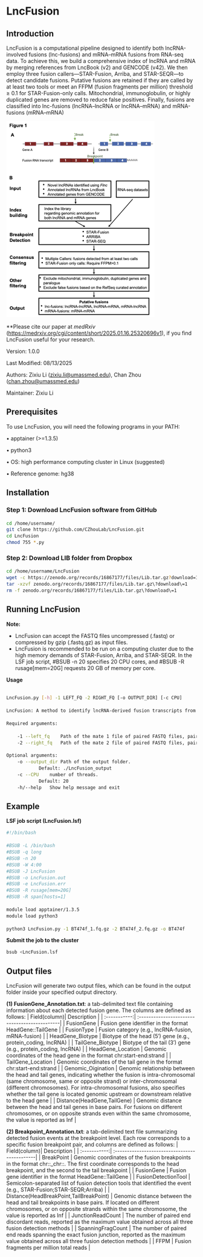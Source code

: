 # LncFusion

## Introduction

LncFusion is a computational pipeline designed to identify both lncRNA-involved fusions (lnc-fusions) and mRNA–mRNA fusions from RNA-seq data. To achieve this, we build a comprehensive index of lncRNA and mRNA by merging references from LncBook (v2) and GENCODE (v42). We then employ three fusion callers—STAR-Fusion, Arriba, and STAR-SEQR—to detect candidate fusions. Putative fusions are retained if they are called by at least two tools or meet an FFPM (fusion fragments per million) threshold ≥ 0.1 for STAR-Fusion-only calls. Mitochondrial, immunoglobulin, or highly duplicated genes are removed to reduce false positives. Finally, fusions are classified into lnc-fusions (lncRNA–lncRNA or lncRNA–mRNA) and mRNA-fusions (mRNA–mRNA)

![workflow](Fig1.png)

**Please cite our paper at *medRxiv* (https://medrxiv.org/cgi/content/short/2025.01.16.25320696v1), if you find LncFusion useful for your research. 

Version: 1.0.0

Last Modified: 08/13/2025

Authors: Zixiu Li (zixiu.li@umassmed.edu), Chan Zhou (chan.zhou@umassmed.edu)

Maintainer: Zixiu Li

## Prerequisites

To use LncFusion, you will need the following programs in your PATH:

•       apptainer (>=1.3.5)

•       python3 

•       OS: high performance computing cluster in Linux (suggested)

•       Reference genome: hg38


## Installation

### Step 1: Download LncFusion software from GitHub
```bash
cd /home/username/
git clone https://github.com/CZhouLab/LncFusion.git
cd LncFusion
chmod 755 *.py
```

### Step 2: Download LIB folder from Dropbox
```bash
cd /home/username/LncFusion
wget -c https://zenodo.org/records/16867177/files/Lib.tar.gz?download=1
tar -xzvf zenodo.org/records/16867177/files/Lib.tar.gz\?download\=1
rm -f zenodo.org/records/16867177/files/Lib.tar.gz\?download\=1
```

## Running LncFusion

**Note:**

-	LncFusion can accept the FASTQ files uncompressed (.fastq) or compressed by gzip (.fastq.gz) as input files.
-	LncFusion is recommended to be run on a computing cluster due to the high memory demands of STAR-Fusion, Arriba, and STAR-SEQR. In the LSF job script, #BSUB -n 20 specifies 20 CPU cores, and #BSUB -R rusage\[mem=20G\] requests 20 GB of memory per core.

**Usage** 
```bash

LncFusion.py [-h] -1 LEFT_FQ -2 RIGHT_FQ [-o OUTPUT_DIR] [-c CPU]

LncFusion: A method to identify lncRNA-derived fusion transcripts from RNA-seq data.

Required arguments:

	-1 --left_fq 	Path of the mate 1 file of paired FASTQ files, paired with the mate 2 file specified with "-2 " option.
	-2 --right_fq 	Path of the mate 2 file of paired FASTQ files, paired with the mate 1 file specified with "-1 " option. 

Optional arguments:
	-o --output_dir	Path of the output folder.
			Default: ./LncFusion_output
	-c --CPU	number of threads.
			Default: 20
	-h/--help 	Show help message and exit
```

## Example
**LSF job script (LncFusion.lsf)**
```bash
#!/bin/bash

#BSUB -L /bin/bash
#BSUB -q long
#BSUB -n 20
#BSUB -W 4:00
#BSUB -J LncFusion
#BSUB -o LncFusion.out
#BSUB -e LncFusion.err
#BSUB -R rusage[mem=20G]
#BSUB -R span[hosts=1]

module load apptainer/1.3.5
module load python3

python3 LncFusion.py -1 BT474f_1.fq.gz -2 BT474f_2.fq.gz -o BT474f
```
**Submit the job to the cluster**
```bash
bsub <LncFusion.lsf
```

## Output files
LncFusion will generate two output files, which can be found in the output folder inside your specified output directory.

**(1) FusionGene_Annotation.txt**: a tab-delimited text file containing information about each detected fusion gene. The columns are defined as follows:
| Field(column)| Description                                   |
| :-----------:| :---------------------------------------------|
| FusionGene	       | Fusion gene identifier in the format HeadGene::TailGene |
| FusionType	       | Fusion category (e.g., lncRNA-fusion, mRNA-fusion) |
| HeadGene_Biotype	       | Biotype of the head (5′) gene (e.g., protein_coding, lncRNA) |
| TailGene_Biotype    | Biotype of the tail (3′) gene (e.g., protein_coding, lncRNA) |
| HeadGene_Location     | Genomic coordinates of the head gene in the format chr:start-end:strand |
| TailGene_Location  | Genomic coordinates of the tail gene in the format chr:start-end:strand |
| Genomic_Oigination     | Genomic relationship between the head and tail genes, indicating whether the fusion is intra-chromosomal (same chromosome, same or opposite strand) or inter-chromosomal (different chromosomes). For intra-chromosomal fusions, also specifies whether the tail gene is located genomic upstream or downstream relative to the head gene |
| Distance(HeadGene,TailGene)    | Genomic distance between the head and tail genes in base pairs. For fusions on different chromosomes, or on opposite strands even within the same chromosome, the value is reported as Inf |


**(2) Breakpoint_Annotation.txt**: a tab-delimited text file summarizing detected fusion events at the breakpoint level. Each row corresponds to a specific fusion breakpoint pair, and columns are defined as follows:
| Field(column)| Description                                   |
| :-----------:| :---------------------------------------------|
| BreakPoint	       | Genomic coordinates of the fusion breakpoints in the format chr<chrom1>:<position1>:<strand1>_chr<chrom2>:<position2>:<strand2>. The first coordinate corresponds to the head breakpoint, and the second to the tail breakpoint |
| FusionGene	       | Fusion gene identifier in the format HeadGene::TailGene |
| FusionDetectionTool	       | Semicolon-separated list of fusion detection tools that identified the event (e.g., STAR-Fusion;STAR-SEQR;Arriba) |
| Distance(HeadBreakPoint,TailBreakPoint)    | Genomic distance between the head and tail breakpoints in base pairs. If located on different chromosomes, or on opposite strands within the same chromosome, the value is reported as Inf |
| JunctionReadCount     | The number of paired end discordant reads, reported as the maximum value obtained across all three fusion detection methods |
| SpanningFragCount  | The number of paired end reads spanning the exact fusion junction, reported as the maximum value obtained across all three fusion detection methods |
| FFPM    | Fusion fragments per million total reads |
